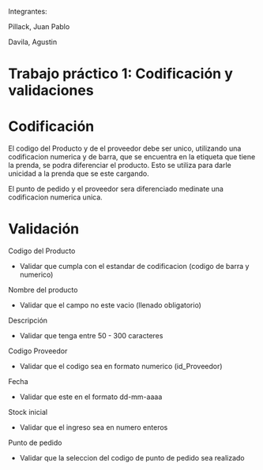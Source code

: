 Integrantes: 

Pillack, Juan Pablo

Davila, Agustin
# Trabajo práctico 1​: Codificación y validaciones​
# Codificación
El codigo del Producto y de el proveedor debe ser unico, utilizando una codificacion numerica y de barra, que se encuentra en la etiqueta que tiene la prenda, se podra diferenciar el producto.
Esto se utiliza para darle unicidad a la prenda que se este cargando.

El punto de pedido y el proveedor sera diferenciado medinate una codificacion numerica unica.

# Validación

Codigo del Producto

* Validar que cumpla con el estandar de codificacion (codigo de barra y numerico)

Nombre del producto

* Validar que el campo no este vacio (llenado obligatorio)

Descripción

* Validar que tenga entre 50 - 300 caracteres

Codigo Proveedor

* Validar que el codigo sea en formato numerico (id_Proveedor)

Fecha 

* Validar que este en el formato dd-mm-aaaa

Stock inicial

* Validar que el ingreso sea en numero enteros

Punto de pedido

* Validar que la seleccion del codigo de punto de pedido sea realizado
